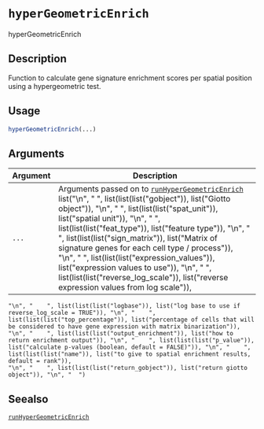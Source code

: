 # `hyperGeometricEnrich`

hyperGeometricEnrich


## Description

Function to calculate gene signature enrichment scores per spatial position using a hypergeometric test.


## Usage

```r
hyperGeometricEnrich(...)
```


## Arguments

Argument      |Description
------------- |----------------
`...`     |      Arguments passed on to [`runHyperGeometricEnrich`](#runhypergeometricenrich)   list("\n", "    ", list(list(list("gobject")), list("Giotto object")), "\n", "    ", list(list(list("spat_unit")), list("spatial unit")), "\n", "    ", list(list(list("feat_type")), list("feature type")), "\n", "    ", list(list(list("sign_matrix")), list("Matrix of signature genes for each cell type / process")), "\n", "    ", list(list(list("expression_values")), list("expression values to use")), "\n", "    ", list(list(list("reverse_log_scale")), list("reverse expression values from log scale")), 
    "\n", "    ", list(list(list("logbase")), list("log base to use if reverse_log_scale = TRUE")), "\n", "    ", list(list(list("top_percentage")), list("percentage of cells that will be considered to have gene expression with matrix binarization")), "\n", "    ", list(list(list("output_enrichment")), list("how to return enrichment output")), "\n", "    ", list(list(list("p_value")), list("calculate p-values (boolean, default = FALSE)")), "\n", "    ", list(list(list("name")), list("to give to spatial enrichment results, default = rank")), 
    "\n", "    ", list(list(list("return_gobject")), list("return giotto object")), "\n", "  ")


## Seealso

[`runHyperGeometricEnrich`](#runhypergeometricenrich)


